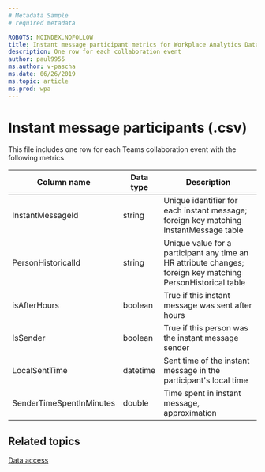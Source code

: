 ```yaml
---
# Metadata Sample
# required metadata

ROBOTS: NOINDEX,NOFOLLOW
title: Instant message participant metrics for Workplace Analytics Data export
description: One row for each collaboration event
author: paul9955
ms.author: v-pascha
ms.date: 06/26/2019
ms.topic: article
ms.prod: wpa
---
```


# Instant message participants (.csv)

This file includes one row for each Teams collaboration event with the following metrics. 
       
|Column name|Data type|Description|      
|-----------------|---------------|-----------------|      
| InstantMessageId | string | Unique identifier for each instant message; foreign key matching InstantMessage table |
| PersonHistoricalId | string | Unique value for a participant any time an HR attribute changes; foreign key matching PersonHistorical table |
| isAfterHours | boolean | True if this instant message was sent after hours |
| IsSender | boolean | True if this person was the instant message sender |
| LocalSentTime | datetime | Sent time of the instant message in the participant's local time |
| SenderTimeSpentInMinutes | double | Time spent in instant message, approximation |

## Related topics

[Data access](./data-access.md)